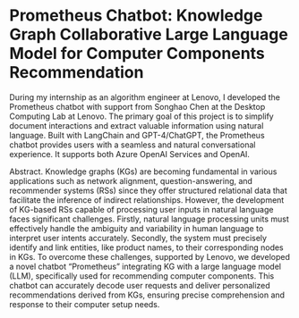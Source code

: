 # Prometheus Chatbot: Knowledge Graph Collaborative Large Language Model for Computer Components Recommendation

During my internship as an algorithm engineer at Lenovo, I developed the Prometheus chatbot with support from Songhao Chen at the Desktop Computing Lab at Lenovo. The primary goal of this project is to simplify document interactions and extract valuable information using natural language. Built with LangChain and GPT-4/ChatGPT, the Prometheus chatbot provides users with a seamless and natural conversational experience. It supports both Azure OpenAI Services and OpenAI.

Abstract. Knowledge graphs (KGs) are becoming fundamental in various applications such as network alignment, question-answering, and recommender systems (RSs) since they offer structured relational data that facilitate the inference of indirect relationships. However, the development of KG-based RSs capable of processing user inputs in natural language faces significant challenges. Firstly, natural language processing units must effectively handle the ambiguity and variability in human language to interpret user intents accurately. Secondly, the system must precisely identify and link entities, like product names, to their corresponding nodes in KGs. To overcome these challenges, supported by Lenovo, we developed a novel chatbot “Prometheus” integrating KG with a large language model (LLM), specifically used for recommending computer components. This chatbot can accurately decode user requests and deliver personalized recommendations derived from KGs, ensuring precise comprehension and response to their computer setup needs.

